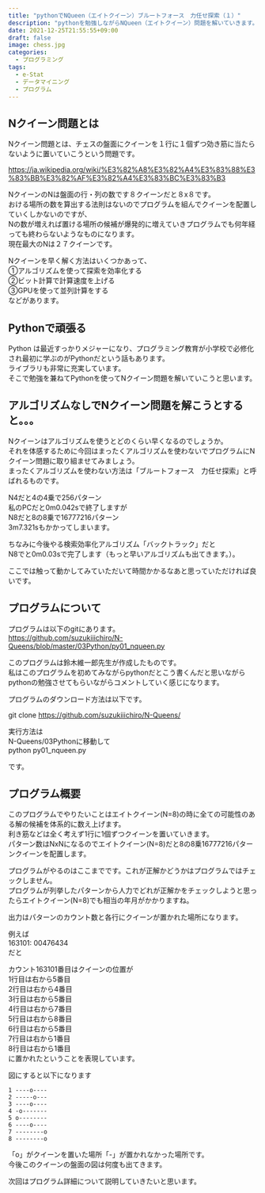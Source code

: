 ```yaml
---
title: "pythonでNQueen（エイトクイーン）ブルートフォース　力任せ探索（１）"
description: "pythonを勉強しながらNQueen（エイトクイーン）問題を解いていきます。今回は第一回目。アルゴリズムを使わないブルートフォース力任せ探索について説明します。" 
date: 2021-12-25T21:55:55+09:00
draft: false
image: chess.jpg
categories:
  - プログラミング
tags:
  - e-Stat 
  - データマイニング
  - プログラム
---
```

##  Nクイーン問題とは 
 Nクイーン問題とは、チェスの盤面にクイーンを１行に１個ずつ効き筋に当たらないように置いていこうという問題です。  
 
 https://ja.wikipedia.org/wiki/%E3%82%A8%E3%82%A4%E3%83%88%E3%83%BB%E3%82%AF%E3%82%A4%E3%83%BC%E3%83%B3  
 
 NクイーンのNは盤面の行・列の数です８クイーンだと８x８です。  
 おける場所の数を算出する法則はないのでプログラムを組んでクイーンを配置していくしかないのですが、  
 Nの数が増えれば置ける場所の候補が爆発的に増えていきプログラムでも何年経っても終わらないようなものになります。  
 現在最大のNは２７クイーンです。  
 
 Nクイーンを早く解く方法はいくつかあって、  
 ①アルゴリズムを使って探索を効率化する  
 ②ビット計算で計算速度を上げる  
 ③GPUを使って並列計算をする  
  などがあります。  
 
 ## Pythonで頑張る
  Python は最近すっかりメジャーになり、プログラミング教育が小学校で必修化され最初に学ぶのがPythonだという話もあります。  
 ライブラリも非常に充実しています。  
  そこで勉強を兼ねてPythonを使ってNクイーン問題を解いていこうと思います。  
 
 
 ## アルゴリズムなしでNクイーン問題を解こうとすると。。。
 Nクイーンはアルゴリズムを使うとどのくらい早くなるのでしょうか。  
 それを体感するために今回はまったくアルゴリズムを使わないでプログラムにNクイーン問題に取り組ませてみましょう。  
 まったくアルゴリズムを使わない方法は「ブルートフォース　力任せ探索」と呼ばれるものです。  
 
 N4だと4の4乗で256パターン  
 私のPCだと0m0.042sで終了しますが  
 N8だと8の8乗で16777216パターン  
 3m7.321sもかかってしまいます。  
 
 ちなみに今後やる検索効率化アルゴリズム「バックトラック」だと  
 N8でと0m0.03sで完了します（もっと早いアルゴリズムも出てきます。）。  
 
 ここでは触って動かしてみていただいて時間かかるなあと思っていただければ良いです。  
 
 ## プログラムについて
 
 プログラムは以下のgitにあります。  
 https://github.com/suzukiiichiro/N-Queens/blob/master/03Python/py01_nqueen.py  
 
 このプログラムは鈴木維一郎先生が作成したものです。  
 私はこのプログラムを初めてみながらpythonだとこう書くんだと思いながら  
 pythonの勉強させてもらいながらコメントしていく感じになります。  
 
 プログラムのダウンロード方法は以下です。  
 
 git clone https://github.com/suzukiiichiro/N-Queens/    
 
 実行方法は  
 N-Queens/03Pythonに移動して  
 python py01_nqueen.py   
 
 です。  
 
 ## プログラム概要
 
 
 このプログラムでやりたいことはエイトクイーン(N=8)の時に全ての可能性のある解の候補を体系的に数え上げます。  
 利き筋などは全く考えず1行に1個ずつクイーンを置いていきます。  
 パターン数はNxNになるのでエイトクイーン(N=8)だと8の8乗16777216パターンクイーンを配置します。  
 
 プログラムがやるのはここまでです。これが正解かどうかはプログラムではチェックしません。  
 プログラムが列挙したパターンから人力でどれが正解かをチェックしようと思ったらエイトクイーン(N=8)でも相当の年月がかかりますね。  
 
 出力はパターンのカウント数と各行にクイーンが置かれた場所になります。  
 
 例えば  
 163101: 00476434  
 だと  
 
 カウント163101番目はクイーンの位置が  
 1行目は右から5番目  
 2行目は右から4番目  
 3行目は右から5番目  
 4行目は右から7番目  
 5行目は右から8番目  
 6行目は右から5番目  
 7行目は右から1番目  
 8行目は右から1番目  
 に置かれたということを表現しています。  
 
 図にすると以下になります  
 
 ```
 1 ----o----
 2 -----o---
 3 ----o----
 4 -o-------
 5 o--------
 6 ----o----
 7 --------o
 8 --------o
 ```
 
 「o」がクイーンを置いた場所「-」が置かれなかった場所です。  
  今後このクイーンの盤面の図は何度も出てきます。  
  
  次回はプログラム詳細について説明していきたいと思います。  
